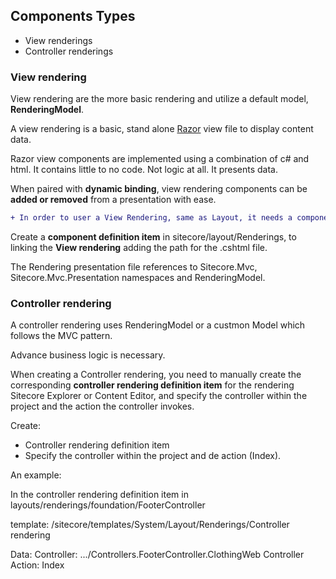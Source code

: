 
## Components Types

- View renderings
- Controller renderings

### View rendering

View rendering are the more basic rendering and utilize a default model, **RenderingModel**.

A view rendering is a basic, stand alone [Razor](https://docs.microsoft.com/en-us/aspnet/core/blazor/components/?view=aspnetcore-6.0) view file to display content data.

Razor view components are implemented using a combination of c# and html. It contains little to no code. Not logic at all. It presents data.

When paired with **dynamic binding**, view rendering components can be **added or removed** from a presentation with ease.

```diff
+ In order to user a View Rendering, same as Layout, it needs a component definition item, that link the component definition item  to the path for the .cshtml file.
```

Create a **component definition item** in sitecore/layout/Renderings, to linking the **View rendering** adding the path for the .cshtml file.

The Rendering presentation file references to Sitecore.Mvc, Sitecore.Mvc.Presentation namespaces and RenderingModel.

### Controller rendering

A controller rendering uses RenderingModel or a custmon Model which follows the MVC pattern.

Advance business logic is necessary.

When creating a Controller rendering, you need to manually create the corresponding **controller rendering definition item** for the rendering Sitecore Explorer or Content Editor, and specify the controller within the project and the action the controller invokes.

Create:

- Controller rendering definition item
- Specify the controller within the project and de action (Index).

An example:

In the controller rendering definition item in layouts/renderings/foundation/FooterController

template: /sitecore/templates/System/Layout/Renderings/Controller rendering

Data:
    Controller: .../Controllers.FooterController.ClothingWeb
    Controller Action: Index
